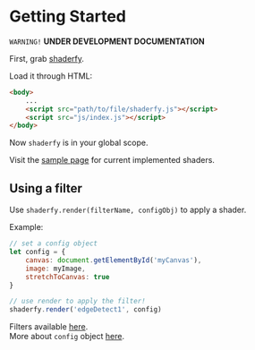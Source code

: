 # Getting Started
`WARNING!`
**UNDER DEVELOPMENT DOCUMENTATION**

First, grab [shaderfy](https://raw.githubusercontent.com/rdlagemann/shaderfy/master/lib/shaderfy.js).
  
Load it through HTML:
```html
<body>
	...
	<script src="path/to/file/shaderfy.js"></script>
	<script src="js/index.js"></script>
</body>
```


Now `shaderfy` is in your global scope.
  
Visit the [sample page](https://rdlagemann.github.io/shaderfy-sample/) for current implemented shaders.

## Using a filter

Use `shaderfy.render(filterName, configObj)` to apply a shader.  

Example:
```javascript
// set a config object
let config = {
	canvas: document.getElementById('myCanvas'),
	image: myImage,
	stretchToCanvas: true
}

// use render to apply the filter!
shaderfy.render('edgeDetect1', config)

```

Filters available [here](/).  
More about `config` object [here](/).

